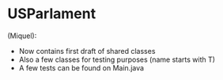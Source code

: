 # USParlament
(Miquel):
   - Now contains first draft of shared classes
   - Also a few classes for testing purposes (name starts with T)
   - A few tests can be found on Main.java
